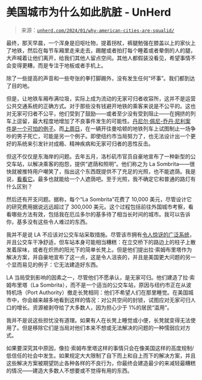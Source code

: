 <!--yml

category: 未分类

date: 2024-05-27 14:52:02

-->

# 美国城市为什么如此肮脏 - UnHerd

> 来源：[`unherd.com/2024/01/why-american-cities-are-squalid/`](https://unherd.com/2024/01/why-american-cities-are-squalid/)

最终，那天早晨，一个浑身是旧呕吐物，提着拐杖，裤腿勉强在膝盖以上的家伙上了地铁，然后在每节车厢里走来走去，踢醒或者拍打每个睡着或者晕倒的人的腿，大声喊着让他们离开，给我们其他人留点空间。其他人都假装没看见，希望事情不会变得更糟，而是专注于地板或者手机上。

除了一些提高的声音和一些夸张的拳打脚踢外，没有发生任何“坏事”。我们都到达了目的地。

但是，让地铁车厢布满垃圾，实际上成为流动的无家可归者收容所，这并不是运营公共交通系统的正确方式。对于那些没有钱避开地铁的乘客来说是不公平的。这也对无家可归者不公平，他们受到了鼓励——或者至少没有受到阻止——在拥挤的列车上逗留，最大程度地增加了不良事件发生的可能性。[丹尼尔·佩尼-乔丹·尼利案件是一个可怕的例子](https://nypost.com/2023/11/15/metro/ex-marine-daniel-penny-should-have-known-jordan-neelys-death-was-imminent-because-of-his-military-training-warnings-from-others-prosecutors/)。而[上周日](https://www.nytimes.com/2024/01/15/nyregion/nyc-subway-shooting-brooklyn.html)，在一辆开往曼哈顿的地铁列车上试图制止一场争吵的男子死亡，可能是另一个例子。即使纽约市当局努力了，也无法设计出一个更好的系统来引发针对成瘾、精神疾病和无家可归者的恶性反击。

但这不仅仅是东海岸的问题。去年五月，洛杉矶市官员自豪地宣布了一种新型的公交车站，以解决乘客的抱怨，提供“遮荫和照明”。他们称之为 La Sombrita——很快就被推特用户嘲笑了，指出这个东西既提供不了充足的光照，也不能遮荫。我是说，[看看它](https://en.wikipedia.org/wiki/La_Sombrita)。最多也就能给一个人遮荫吧。至于光照，我不确定它和普通的路灯有什么区别？

然后还有开支问题。据称，每个“La Sombrita”花费了 10,000 美元，尽管设计它的研究费用据说远远超过了 300,000 美元。这个过程包括前往外国城市考察，看看哪些方法有效，包括我在厄瓜多尔的基多待了相当长时间的城市。我可以告诉你，基多没有这些令人难过的东西。

我并不是说 LA 不应该对公交车站采取措施。尽管该市拥有[令人惊讶的广泛系统](https://walkingtheworld.substack.com/p/la-without-a-car-part-2)，并且公交车干净舒适，但车站本身可能相当糟糕：在立交桥下的路边上的柱子上散发着尿味，或者在炽热的阳光下的简单长凳上。但是他们提出拉·索姆布里塔作为解决方案，并自豪地宣布了这一点，这是令人沮丧的，并且是美国更大问题的另一个显而易见的例子：它无法建造好东西。

LA 当局受到影响的因素之一，尽管他们不愿承认，是无家可归。他们建造了拉·索姆布里塔（La Sombrita），而不是一个适当的公交车站，原因与纽约市正在从波特机场（Port Authority）撤走长凳相同：他们不希望人们在那里睡觉。在美国城市中，你会越来越多地看到这样的情况：对公共空间的封锁，试图应对无家可归人口的增长。资源被剥夺给了大多数人，因为担心少于 1%的居民“滥用”。

我并不是说这些担忧没有道理。如果有人在长凳上睡觉或小便，长凳就变得无法使用了。但是移除它们是当局对他们本来不想或无法解决的问题的一种懦弱应对方式。

如果要深究其中原因，像拉·索姆布里塔这样的事情只会在像美国这样的高度规制/低信任的社会中发生。如果规定大大限制了自下而上和自上而下的解决方案，并且这些解决方案被期望防止各种各样的不良行为，你最终会建造最少的来减轻最糟糕的情况——建造大多数人不想要或不觉得有用的东西。
